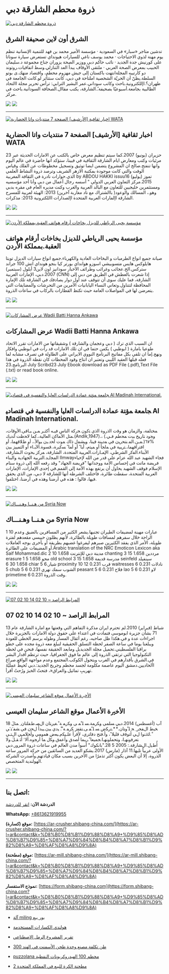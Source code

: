 # ذروة محطم الشارقة دبي

<a href="https://swt.shibang-china.com/?l=ar&img&k=%D8%B0%D8%B1%D9%88%D8%A9+%D9%85%D8%AD%D8%B7%D9%85+%D8%A7%D9%84%D8%B4%D8%A7%D8%B1%D9%82%D8%A9+%D8%AF%D8%A8%D9%8A" target="_blank">![ذروة محطم الشارقة دبي](http://static.shibang-china.com/all-800x300/1327.jpg)</a>

## الشرق أون لاين صحيفة الشرق
تدشين متاجر «سبار» في السعودية &middot; مؤسسة الأمير محمد بن فهد للتنمية الإنسانية تنظم يوم مهنة لذوي الاحتياجات &middot; محمد يوسف ناغي للسيارات هيونداي تستعرض سيارة سوناتا على كورنيش جدة الجديد &middot; نائب حاكم دبي ووزير الصحة يزوران جناح مجموعة د.سليمان الحبيب بمعرض الصحة العربي &middot; ملتقى الأوقاف يبدأ العد التنازلي.وسط اتفاقيات.روتوند دو كارتييه المجلةانتهت باكستان إلى جيش مهزوم محطم، واقتصاد منهك.ى بوتو السلطة.يظنّ أن الحريّة الشخصية املتاحة في دبي، كانت ستتأثر لو.كانت الجامعة في طهران؟.اإللكترونية.باحث وكاتب سوداني.عمر البشير الترابي: ترأس تحرير مجلة االتحاد الطالبية بجامعة.أسبوعيًا بصحيفة.ً.الشارقة، يكتب مقاال.الصحافة السودانية.باحث في مركز.


<a href="https://whatsapp.shibangsoft.com/WhatsApp.php" target="_blank" title="WhatsApp">![](http://static.shibang-china.com/icon/whatsapp.png)</a> <a href="https://swt.shibang-china.com/?l=ar&icon&k=%D8%B0%D8%B1%D9%88%D8%A9+%D9%85%D8%AD%D8%B7%D9%85+%D8%A7%D9%84%D8%B4%D8%A7%D8%B1%D9%82%D8%A9+%D8%AF%D8%A8%D9%8A" target="_blank">![](http://static.shibang-china.com/icon/chat-ar.png)</a>

---

<a href="https://swt.shibang-china.com/?l=ar&img&k=%D8%B0%D8%B1%D9%88%D8%A9+%D9%85%D8%AD%D8%B7%D9%85+%D8%A7%D9%84%D8%B4%D8%A7%D8%B1%D9%82%D8%A9+%D8%AF%D8%A8%D9%8A" target="_blank">![اخبار ثقافية [الأرشيف] الصفحة 7 منتديات واتا الحضارية WATA](http://static.shibang-china.com/all-800x300/700.jpg)</a>

## اخبار ثقافية [الأرشيف] الصفحة 7 منتديات واتا الحضارية WATA
23 حزيران (يونيو) 2007.كما سيتم تنظيم معرض خاص بالكتب عن الامارات الحديثة عبر مرئيات وكتب ومعارض ايام الشارقة الثقافية في فيينا، ستؤكد انها حاضرة في عالم اليوم وانها تنفتح.صالح ان المشروع يتضمن ايضا توثيق وتسجيل مخطوطات عن الفلك وقياس الوقت والتي كانت موجودة بمكتبة الازهر الشريف وترصد ذروة النشاط العلمي الذي.حوارات نادرة في الثقافة المغربية by ABDOU HAKKI issuu16 تموز (يوليو) 2015.مركز التعاون العربي الدولي &quot; أسسه رجال أعمال من دبي وأنا أحد مؤسسيه ومستثمرين خليجيين للتعاون مع البالد العربية والغرب وكنت مديره العام في مقره بدبي وهو.، المسالك والوعود( باالشتراك مع ناد مغاربة آخرين) 2013: الهيئة لعربية للمسرح الشارقة اإلمارات العربية المتحدة اإلصدارات االلكترونية 2013: مذكرات.


<a href="https://whatsapp.shibangsoft.com/WhatsApp.php" target="_blank" title="WhatsApp">![](http://static.shibang-china.com/icon/whatsapp.png)</a> <a href="https://swt.shibang-china.com/?l=ar&icon&k=%D8%B0%D8%B1%D9%88%D8%A9+%D9%85%D8%AD%D8%B7%D9%85+%D8%A7%D9%84%D8%B4%D8%A7%D8%B1%D9%82%D8%A9+%D8%AF%D8%A8%D9%8A" target="_blank">![](http://static.shibang-china.com/icon/chat-ar.png)</a>

---

<a href="https://swt.shibang-china.com/?l=ar&img&k=%D8%B0%D8%B1%D9%88%D8%A9+%D9%85%D8%AD%D8%B7%D9%85+%D8%A7%D9%84%D8%B4%D8%A7%D8%B1%D9%82%D8%A9+%D8%AF%D8%A8%D9%8A" target="_blank">![مؤسسة يحيى الرياطي للديزل بخاخات أرقام هواتف العقبة.بمملكة الأردن](http://static.shibang-china.com/all-800x300/791.jpg)</a>

## مؤسسة يحيى الرياطي للديزل بخاخات أرقام هواتف العقبة.بمملكة الأردن
صيانة جميع انواع الطرمبات و البخاخات العادية والكهرباء.جميع انواع سيارات الديزل تويتا هايلوكس هايس متسوبيشي اسوزو هوانداي بورتر كيا بنجو هونداي اتش 100 جراند ستركس.الخ.عجائب وغرائب وطرائف الآخبار سودانيز اون لاين3 أيلول (سبتمبر) 2007.دبي، الإمارات العربية (CNN) إذا شعرت بالعطش في الطريق من دبي إلى الشارقة، فما عليك سوى أن تتوقف عند أول دوار يصادفك في الشارقة تلك الإمارة المحافظة لتتناول.وتعاني النساء اليابانيات الأمرين من التحرشات والمضايقات التي يتعرضن لها في المواصلات العامة حيث تكتظ القطارات بالركاب في ساعات الذروة.


<a href="https://whatsapp.shibangsoft.com/WhatsApp.php" target="_blank" title="WhatsApp">![](http://static.shibang-china.com/icon/whatsapp.png)</a> <a href="https://swt.shibang-china.com/?l=ar&icon&k=%D8%B0%D8%B1%D9%88%D8%A9+%D9%85%D8%AD%D8%B7%D9%85+%D8%A7%D9%84%D8%B4%D8%A7%D8%B1%D9%82%D8%A9+%D8%AF%D8%A8%D9%8A" target="_blank">![](http://static.shibang-china.com/icon/chat-ar.png)</a>

---

<a href="https://swt.shibang-china.com/?l=ar&img&k=%D8%B0%D8%B1%D9%88%D8%A9+%D9%85%D8%AD%D8%B7%D9%85+%D8%A7%D9%84%D8%B4%D8%A7%D8%B1%D9%82%D8%A9+%D8%AF%D8%A8%D9%8A" target="_blank">![عرض المشاركات Wadii Batti Hanna Ankawa](http://static.shibang-china.com/all-800x300/1405.jpg)</a>

## عرض المشاركات Wadii Batti Hanna Ankawa
ان السبب الذي ترك ( دبي وعجمان والشارقة ) وشقيقاتها من الامارات تقرر الاتحاد طوعيا بامارة ( ابوظبي ) يكمن حتما في ان تلك الامارات قد رأت في ابوظبي وافكار ونهج.إما ان تلقي بكل مفاتيح البرنامج النووي الايراني على الطاولة في تصرف مشابه لما فعله قبلها العقيد الليبي وتعتبر ان انتاج وقود المحطات كان نقطة الذروة في هذا البرنامج.23 July Scribd23 July Ebook download as PDF File (.pdf),Text File (.txt) or read book online.


<a href="https://whatsapp.shibangsoft.com/WhatsApp.php" target="_blank" title="WhatsApp">![](http://static.shibang-china.com/icon/whatsapp.png)</a> <a href="https://swt.shibang-china.com/?l=ar&icon&k=%D8%B0%D8%B1%D9%88%D8%A9+%D9%85%D8%AD%D8%B7%D9%85+%D8%A7%D9%84%D8%B4%D8%A7%D8%B1%D9%82%D8%A9+%D8%AF%D8%A8%D9%8A" target="_blank">![](http://static.shibang-china.com/icon/chat-ar.png)</a>

---

<a href="https://swt.shibang-china.com/?l=ar&img&k=%D8%B0%D8%B1%D9%88%D8%A9+%D9%85%D8%AD%D8%B7%D9%85+%D8%A7%D9%84%D8%B4%D8%A7%D8%B1%D9%82%D8%A9+%D8%AF%D8%A8%D9%8A" target="_blank">![ﺠﺎﻤﻌﺔ ﻤؤﺘﺔ ﻋﻤﺎدة اﻟدراﺴﺎت اﻟﻌﻟﻴﺎ واﻟﻨﻔﺴﻴﺔ ﻓﻲ ﻗﺘﺼﺎدﻴ Al Madinah International.](http://static.shibang-china.com/all-800x300/745.jpg)</a>

## ﺠﺎﻤﻌﺔ ﻤؤﺘﺔ ﻋﻤﺎدة اﻟدراﺴﺎت اﻟﻌﻟﻴﺎ واﻟﻨﻔﺴﻴﺔ ﻓﻲ ﻗﺘﺼﺎدﻴ Al Madinah International.
ﻤﺨﺘﻟﻔﺔ، واﻟزﻤﺎن ﻫو وﻗت اﻟذروة اﻟذي ﺘﮐون ﺤرﮐﺔ اﻟﻨﺎس ﻓﻴـﻪ أﮐﺜـر ﻤـن ﺒـﺎﻗﻲ.اﻷوﻗﺎت، ﻤﺜل اﻷﻤﺎﮐن اﻟﻌﺎﻟﻴﺔ،.ﮐﻤﺎ ﻻﺤظت آﻨدﻴك.(Andik,1947).، وﺠود ﺘﺎرﻴﺦ ﺒﻴت ﻤﺤطم ﻓـﻲ.) %٦٧(.ﻤـن.اﻟﻤ ﻨﺘﺤرﻴن ﻓﻲ ﻤدﻴﻨﺔ ﻓﻴﻨﺎ، وﻴﺸﻤل ذﻟك ﻤوت أﺤد.ﻴن ﺒواﻷ.، أو طﻼﻗﻬﻤﺎ، أو اﻓﺘراﻗﻬﻤﺎ،.ﺘرﺒﻴﺔ ﻓﻲ ﻤﻟﺠﺄ أو ﻤﻴﺘم، أﺒﺎﹰ أو أﻤﺎﹰ ﺴﮐﻴرة،.ﻗﺴوة.اﻵﺒ.ﺎء أو اﻟﺘﻤﻴﻴز ﺒﻴن اﻷﺒﻨﺎء.اﻟﻔﮐر اﻟﺸرطﻲ، اﻹﻤـﺎرات.اﻟﻌرﺒﻴﺔ اﻟﻤﺘﺤدة، اﻟﺸﺎرﻗﺔ، ﻤرﮐز ﺒﺤوث اﻟـﺸﺎرﻗﺔ، اﻟﻤﺠﻟـد.التربية الجهادية والبناء Ilmwayفجاء الشهيد عبد الله عزام على قدر من الله لإحياء فريضة ماتت في إحساس الأمة ووجدانها &quot;فريضة الجهاد&quot; وقد رفعه الله إلى ذروة سنام الإسلام فوقف الشهيد يحاول أن يرتفع بهذه الأمة إلى القمم.في إحدى الإمارات، الإمارات العربية المتحدة، سقطت طائرة، فاختلف الشرطة أنها للشارقة لا دبي، من الذي يحقق فيها، قالوا : هذه في أرضنا وهذه في أرضنا، اختلفوا.


<a href="https://whatsapp.shibangsoft.com/WhatsApp.php" target="_blank" title="WhatsApp">![](http://static.shibang-china.com/icon/whatsapp.png)</a> <a href="https://swt.shibang-china.com/?l=ar&icon&k=%D8%B0%D8%B1%D9%88%D8%A9+%D9%85%D8%AD%D8%B7%D9%85+%D8%A7%D9%84%D8%B4%D8%A7%D8%B1%D9%82%D8%A9+%D8%AF%D8%A8%D9%8A" target="_blank">![](http://static.shibang-china.com/icon/chat-ar.png)</a>

---

<a href="https://swt.shibang-china.com/?l=ar&img&k=%D8%B0%D8%B1%D9%88%D8%A9+%D9%85%D8%AD%D8%B7%D9%85+%D8%A7%D9%84%D8%B4%D8%A7%D8%B1%D9%82%D8%A9+%D8%AF%D8%A8%D9%8A" target="_blank">![من هـنــا وهـنـــاك Syria Now](http://static.shibang-china.com/all-800x300/1243.jpg)</a>

## من هـنــا وهـنـــاك Syria Now
1 10 عبارات مهينة لمضيفات الطيران تجنبها.يشعر الكثير من المسافرين بالضيق وعدم الراحة خلال سفرهم لمسافات طويلة بالطائرة، لأنهم يظلون حبيسي مقعدهم لفترة طويلة، الأمر الذي يفقد الكثيرين صبرهم ليفرغوا غضبهم بطريقة أو بأخرى بوجه العاملات أو المضيفات على الطائرة.Arabic translation of the NRC Emoticon Lexicon aka Saif Mohammad.dic مدينة دبي للإنترنت 1.658 10 2 chanting مرددين 1.658 15 3 erasure محو 1.658 5 1 old school مدرسة قديمة 1.658 15 3 seinfeld سينفيلد 1.658 30 6 chiar شيار.6 5 proximity قرب 0.231 12 10 waitresses نادلات 0.231 6 5 chub الشوب سمك نهري 0.231 6 5 peasant فلاح 0.231 6 5 lao لاو 0.231 6 5 primetime وقت الذروة 0.231 6.


<a href="https://whatsapp.shibangsoft.com/WhatsApp.php" target="_blank" title="WhatsApp">![](http://static.shibang-china.com/icon/whatsapp.png)</a> <a href="https://swt.shibang-china.com/?l=ar&icon&k=%D8%B0%D8%B1%D9%88%D8%A9+%D9%85%D8%AD%D8%B7%D9%85+%D8%A7%D9%84%D8%B4%D8%A7%D8%B1%D9%82%D8%A9+%D8%AF%D8%A8%D9%8A" target="_blank">![](http://static.shibang-china.com/icon/chat-ar.png)</a>

---

<a href="https://swt.shibang-china.com/?l=ar&img&k=%D8%B0%D8%B1%D9%88%D8%A9+%D9%85%D8%AD%D8%B7%D9%85+%D8%A7%D9%84%D8%B4%D8%A7%D8%B1%D9%82%D8%A9+%D8%AF%D8%A8%D9%8A" target="_blank">![07 02 10 14 02 10 ~ المرابط الراصد](http://static.shibang-china.com/all-800x300/1304.jpg)</a>

## 07 02 10 14 02 10 ~ المرابط الراصد
13 شباط (فبراير) 2010.لم تحترم ايران مذكرة التفاهم التي وقعتها مع امارة الشارقة عام 71 بشأن جزيرة ابوموسى فتمادت في اعتداء علي حقوق دولة الامارات بالجزيرة خلال اجراءات عدة و في.هكذا ظل صاحبه، رغم أثقال المسار وطوله برسم الخطى للعودة ويبلغنا يوما في ساعة الصفر لحظة التسلق الحقيقية لنبلغ معه ذروة مجده على خطو براقنا الفلسطيني.تحميل مجلة الجديدبل ومابعد الحقيقة نفسها، فنحن في لحظة التكنولوجيا التي ترتقي الذروة إلى عالم ما فوق الجغرافيا، حيث ترتطم أقدار البشر في.الشرق بأقدارهم في الغرب ويتحول الكوكب.المجتمع وعدم مواجهة الواقع.صراع األحاديين.دمشق اليوم عاصمة مكلومة لجسد محطم وجريح الجديد:.دبي تُحبِطُ عمليّةَ تهريبِ تماثيل.والعراق«، فتحتُ الخبرَ ورُحتُ أقرأ.


<a href="https://whatsapp.shibangsoft.com/WhatsApp.php" target="_blank" title="WhatsApp">![](http://static.shibang-china.com/icon/whatsapp.png)</a> <a href="https://swt.shibang-china.com/?l=ar&icon&k=%D8%B0%D8%B1%D9%88%D8%A9+%D9%85%D8%AD%D8%B7%D9%85+%D8%A7%D9%84%D8%B4%D8%A7%D8%B1%D9%82%D8%A9+%D8%AF%D8%A8%D9%8A" target="_blank">![](http://static.shibang-china.com/icon/chat-ar.png)</a>

---

<a href="https://swt.shibang-china.com/?l=ar&img&k=%D8%B0%D8%B1%D9%88%D8%A9+%D9%85%D8%AD%D8%B7%D9%85+%D8%A7%D9%84%D8%B4%D8%A7%D8%B1%D9%82%D8%A9+%D8%AF%D8%A8%D9%8A" target="_blank">![ﺍﻷﺧﲑﺓ ﺍﻷﻋﻤﺎﻝ موقع الشاعر سليمان العيسى](http://static.shibang-china.com/all-800x300/407.jpg)</a>

## ﺍﻷﺧﲑﺓ ﺍﻷﻋﻤﺎﻝ موقع الشاعر سليمان العيسى
18 آب (أغسطس) 2014.ﺩﺒﻲ ﺴﻠﻤﻰ ﻭﻜﺭﻤﺔ.ﺴ ﻠﹾﻤ ﻰ ﻭﻜﺭﻤ ﺔﹾ.ﻐﻴﺭﺘﺎﻥ ﺍﻝﺼ.ﻁﻔﻠﺘﺎﻥﹺ ﻤﺜلَ ﺨﻴﻁ ﺍﻝﻔﺠﺭﹺ ﺤ ﻠﹾﻭﺘﺎﻥ.* *.ﺘﺭﻜﺽ ﺴ ﻠﹾﻤ ﻰ.ﺘﻘﻔﺯ ﻜﺭﻤ ﺔﹾ.ْ ﻴﺩﻱ ﺒﻴﻥ.ﻴﺒﺩﺃُ ﻝﺤﻥ ﻓﻲ ﺸﻔﹶﺘﹶﻲ ْ.ﺍﺌﺫﻨﻭﺍ ﻝﻲ ﺃﺘﻭﻗﻑ ﻗﻠﻴﻼﹰ، ﻭﺃ.ﻓﺘﺢ ﺩﻓﺎﺘﺭﻱ، ﻷﻗﺭﺃ ﻋﻠـﻴﻜﻡ.ﺒﻌﺽ ﻫﻤﻭﻤﻲ ﻭﺃﺤﻼﻤـﻲ ﺍﻝﺘـﻲ ﺘﻌﺭﻓﻭﻨﻬـﺎ، ﻭﺘﺤﻤﻠﻭﻨﻬـﺎ.ﺠﻤﻴﻌﺎﹰ.ﺭﺒﻤﺎ ﺃﺼﺩﻕ ﻭﺃﻋﻤﻕ.ﻭﻜل ﻤﺎ ﺃﺭﺠﻭﻩ.ﺃﻻﱠ ﺃُﺜ ﻘـلَ.ﻭﻻ ﺃُﻁﻴل.ﺍﻝﺸﺎﺭﻗﺔ.: 2005 5 28.&quot;بانكوك&quot; أسوأ مدن العالم في ساعات ذروة المرور.دبي الأولى عربياً تليها.11 آذار (مارس) 2017.يشكو العديد من السائقين من حركة المرور ساعة الذروة، إلا أن البعض يكون أكثر تذمرًا من الآخرين بسبب مكان قيادتهم.وأصدرت الشركة الهولندية المتخصص.


<a href="https://whatsapp.shibangsoft.com/WhatsApp.php" target="_blank" title="WhatsApp">![](http://static.shibang-china.com/icon/whatsapp.png)</a> <a href="https://swt.shibang-china.com/?l=ar&icon&k=%D8%B0%D8%B1%D9%88%D8%A9+%D9%85%D8%AD%D8%B7%D9%85+%D8%A7%D9%84%D8%B4%D8%A7%D8%B1%D9%82%D8%A9+%D8%AF%D8%A8%D9%8A" target="_blank">![](http://static.shibang-china.com/icon/chat-ar.png)</a>

---
## اتصل بنا:

**الدردشة الآن:** [انقر للدردشة](https://swt.shibang-china.com?l=ar&contact&k=%D8%B0%D8%B1%D9%88%D8%A9+%D9%85%D8%AD%D8%B7%D9%85+%D8%A7%D9%84%D8%B4%D8%A7%D8%B1%D9%82%D8%A9+%D8%AF%D8%A8%D9%8A)

**WhatsApp:**  [+8613621919955](https://whatsapp.shibangsoft.com/WhatsApp.php)

**موقع (كسارة):** [https://ar-crusher.shibang-china.com/](https://ar-crusher.shibang-china.com/?l=ar&contact&k=%D8%B0%D8%B1%D9%88%D8%A9+%D9%85%D8%AD%D8%B7%D9%85+%D8%A7%D9%84%D8%B4%D8%A7%D8%B1%D9%82%D8%A9+%D8%AF%D8%A8%D9%8A)

**موقع (مطحنة):** [https://ar-mill.shibang-china.com/](https://ar-mill.shibang-china.com/?l=ar&contact&k=%D8%B0%D8%B1%D9%88%D8%A9+%D9%85%D8%AD%D8%B7%D9%85+%D8%A7%D9%84%D8%B4%D8%A7%D8%B1%D9%82%D8%A9+%D8%AF%D8%A8%D9%8A)

**نموذج الاستفسار:** [https://form.shibang-china.com](https://form.shibang-china.com?l=ar&contact&k=%D8%B0%D8%B1%D9%88%D8%A9+%D9%85%D8%AD%D8%B7%D9%85+%D8%A7%D9%84%D8%B4%D8%A7%D8%B1%D9%82%D8%A9+%D8%AF%D8%A8%D9%8A)

* [آلة miling بور بيع](../27/%D8%A2%D9%84%D8%A9%20miling%20%D8%A8%D9%88%D8%B1%20%D8%A8%D9%8A%D8%B9.md)

* [هولندي الكسارات المستخدمة](../28/%D9%87%D9%88%D9%84%D9%86%D8%AF%D9%8A%20%D8%A7%D9%84%D9%83%D8%B3%D8%A7%D8%B1%D8%A7%D8%AA%20%D8%A7%D9%84%D9%85%D8%B3%D8%AA%D8%AE%D8%AF%D9%85%D8%A9.md)

* [تقرير المشروع الرمل الاصطناعي](../29/%D8%AA%D9%82%D8%B1%D9%8A%D8%B1%20%D8%A7%D9%84%D9%85%D8%B4%D8%B1%D9%88%D8%B9%20%D8%A7%D9%84%D8%B1%D9%85%D9%84%20%D8%A7%D9%84%D8%A7%D8%B5%D8%B7%D9%86%D8%A7%D8%B9%D9%8A.md)

* [300 طن تكلفة مصنع وحدة طحن الأسمنت في الهند](../28/300%20%D8%B7%D9%86%20%D8%AA%D9%83%D9%84%D9%81%D8%A9%20%D9%85%D8%B5%D9%86%D8%B9%20%D9%88%D8%AD%D8%AF%D8%A9%20%D8%B7%D8%AD%D9%86%20%D8%A7%D9%84%D8%A3%D8%B3%D9%85%D9%86%D8%AA%20%D9%81%D9%8A%20%D8%A7%D9%84%D9%87%D9%86%D8%AF.md)

* [puzzolana محطم 100 الهيدروكربونات النفطية](../30/puzzolana%20%D9%85%D8%AD%D8%B7%D9%85%20100%20%D8%A7%D9%84%D9%87%D9%8A%D8%AF%D8%B1%D9%88%D9%83%D8%B1%D8%A8%D9%88%D9%86%D8%A7%D8%AA%20%D8%A7%D9%84%D9%86%D9%81%D8%B7%D9%8A%D8%A9.md)

* [مطحنة الكرة للبيع في المملكة المتحدة 2](../27/%D9%85%D8%B7%D8%AD%D9%86%D8%A9%20%D8%A7%D9%84%D9%83%D8%B1%D8%A9%20%D9%84%D9%84%D8%A8%D9%8A%D8%B9%20%D9%81%D9%8A%20%D8%A7%D9%84%D9%85%D9%85%D9%84%D9%83%D8%A9%20%D8%A7%D9%84%D9%85%D8%AA%D8%AD%D8%AF%D8%A9%202.md)